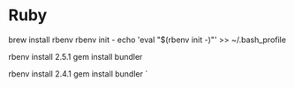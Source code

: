 # Ruby

brew install rbenv
rbenv init -
echo 'eval "\$(rbenv init -)"' >> ~/.bash_profile

rbenv install 2.5.1
gem install bundler

rbenv install 2.4.1
gem install bundler
`
